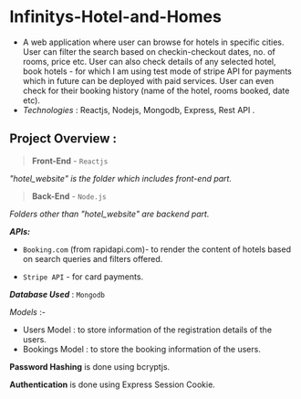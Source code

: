 # Infinitys-Hotel-and-Homes
 * A web application where user can browse for hotels in specific cities. 
User can filter the search based on checkin-checkout dates, no. of rooms, price etc.
User can also check details of any selected hotel, book hotels - 
for which I am using test mode of stripe API for payments which in future can be deployed with paid services.
User can even check for their booking history (name of the hotel, rooms booked, date etc).
* *Technologies* : Reactjs, Nodejs, Mongodb, Express, Rest API .

## Project Overview :
>**Front-End** - ``Reactjs``

*"hotel_website" is the folder which includes front-end part.*


>**Back-End** - ``Node.js``

*Folders other than "hotel_website" are backend part.*

***APIs:***
* ``Booking.com`` (from rapidapi.com)- to render the content of hotels based on search queries and filters offered.

* ``Stripe API`` - for card payments.


***Database Used*** : ``Mongodb``

*Models* :- 
- Users Model : to store information of the registration details of the users.
- Bookings Model : to store the booking information of the users.

**Password Hashing** is done using bcryptjs.

**Authentication** is done using Express Session Cookie.
